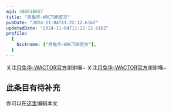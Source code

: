 ```yaml
---
mid: 486618657
title: "月兔华-WACTOR官方"
pubDate: "2024-11-04T11:22:12.616Z"
updatedDate: "2024-11-04T11:22:12.616Z"
profile:
  {
    Nickname: ["月兔华-WACTOR官方"],
  }
---
```


关注[月兔华-WACTOR官方](https://space.bilibili.com/486618657)谢谢喵~ 关注[月兔华-WACTOR官方](https://space.bilibili.com/486618657)谢谢喵~

## 此条目有待补充
你可以在[这里](https://github.com/Yuhanawa/VTuber.ICU/edit/master/src/content/v/月兔华-WACTOR官方/index.md)编辑本文
